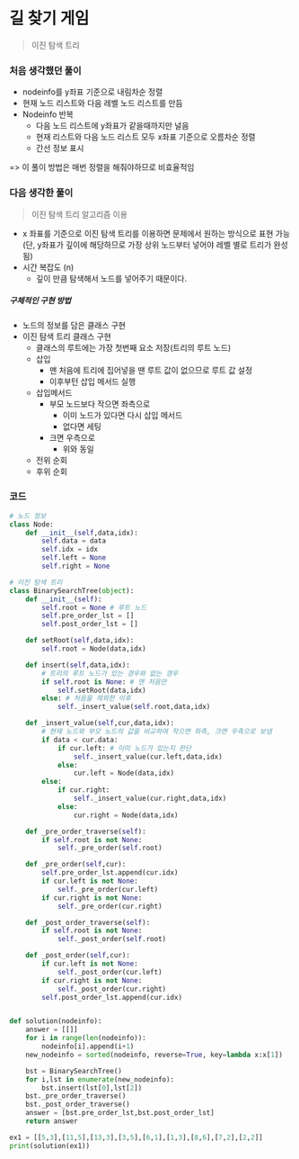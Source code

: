 # 길 찾기 게임

> 이진 탐색 트리



### 처음 생각했던 풀이

- nodeinfo를 y좌표 기준으로 내림차순 정렬
- 현재 노드 리스트와 다음 레벨 노드 리스트를 만듬
- Nodeinfo 반복
  - 다음 노드 리스트에 y좌표가 같을때까지만 널음
  - 현재 리스트와 다음 노드 리스트 모두 x좌표 기준으로 오름차순 정렬
  - 간선 정보 표시

=> 이 풀이 방법은 매번 정렬을 해줘야하므로 비효율적임



### 다음 생각한 풀이

> 이진 탐색 트리 알고리즘 이용

- x 좌표를 기준으로 이진 탐색 트리를 이용하면 문제에서 원하는 방식으로 표현 가능 (단, y좌표가 깊이에 해당하므로 가장 상위 노드부터 넣어야 레벨 별로 트리가 완성됨)
- 시간 복잡도 (n)
  - 깊이 만큼 탐색해서 노드를 넣어주기 때문이다.

##### 구체적인 구현 방법

- 노드의 정보를 담은 클래스 구현
- 이진 탐색 트리 클래스 구현
  - 클래스의 루트에는 가장 첫번째 요소 저장(트리의 루트 노드)
  - 삽입
    - 맨 처음에 트리에 집어넣을 땐 루트 값이 없으므로 루트 값 설정
    - 이후부턴 삽입 메서드 실행
  - 삽입메서드
    - 부모 노드보다 작으면 좌측으로
      - 이미 노드가 있다면 다시 삽입 메서드
      - 없다면 세팅
    - 크면 우측으로
      - 위와 동일
  - 전위 순회
  - 후위 순회



### 코드

```python
# 노드 정보
class Node:
    def __init__(self,data,idx):
        self.data = data
        self.idx = idx
        self.left = None
        self.right = None

# 이진 탐색 트리 
class BinarySearchTree(object):
    def __init__(self):
        self.root = None # 루트 노드 
        self.pre_order_lst = []
        self.post_order_lst = []

    def setRoot(self,data,idx):
        self.root = Node(data,idx)

    def insert(self,data,idx):
      	# 트리의 루트 노드가 있는 경우와 없는 경우 
        if self.root is None: # 맨 처음만
            self.setRoot(data,idx)
        else: # 처음을 제외한 이후 
            self._insert_value(self.root,data,idx)

    def _insert_value(self,cur,data,idx):
      	# 현재 노드와 부모 노드의 값을 비교하여 작으면 좌측, 크면 우측으로 보냄 
        if data < cur.data:
            if cur.left: # 이미 노드가 있는지 판단 
                self._insert_value(cur.left,data,idx)
            else:
                cur.left = Node(data,idx)
        else:
            if cur.right:
                self._insert_value(cur.right,data,idx)
            else:
                cur.right = Node(data,idx)

    def _pre_order_traverse(self):
        if self.root is not None:
            self._pre_order(self.root)

    def _pre_order(self,cur):
        self.pre_order_lst.append(cur.idx)
        if cur.left is not None:
            self._pre_order(cur.left)
        if cur.right is not None:
            self._pre_order(cur.right)

    def _post_order_traverse(self):
        if self.root is not None:
            self._post_order(self.root)

    def _post_order(self,cur):
        if cur.left is not None:
            self._post_order(cur.left)
        if cur.right is not None:
            self._post_order(cur.right)
        self.post_order_lst.append(cur.idx)


def solution(nodeinfo):
    answer = [[]]
    for i in range(len(nodeinfo)):
        nodeinfo[i].append(i+1)
    new_nodeinfo = sorted(nodeinfo, reverse=True, key=lambda x:x[1])

    bst = BinarySearchTree()
    for i,lst in enumerate(new_nodeinfo):
        bst.insert(lst[0],lst[2])
    bst._pre_order_traverse()
    bst._post_order_traverse()
    answer = [bst.pre_order_lst,bst.post_order_lst]
    return answer

ex1 = [[5,3],[11,5],[13,3],[3,5],[6,1],[1,3],[8,6],[7,2],[2,2]]
print(solution(ex1))
```


